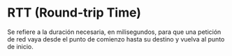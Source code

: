 # RTT (Round-trip Time)

Se refiere a la duración necesaria, en milisegundos, para que una petición de red vaya desde el punto de comienzo hasta su destino y vuelva al punto de inicio.

